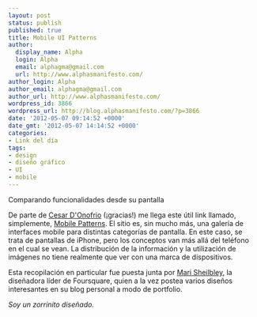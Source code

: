 ```yaml
---
layout: post
status: publish
published: true
title: Mobile UI Patterns
author:
  display_name: Alpha
  login: Alpha
  email: alphagma@gmail.com
  url: http://www.alphasmanifesto.com/
author_login: Alpha
author_email: alphagma@gmail.com
author_url: http://www.alphasmanifesto.com/
wordpress_id: 3866
wordpress_url: http://blog.alphasmanifesto.com/?p=3866
date: '2012-05-07 09:14:52 +0000'
date_gmt: '2012-05-07 14:14:52 +0000'
categories:
- Link del día
tags:
- design
- diseño gráfico
- UI
- mobile
---
```

Comparando funcionalidades desde su pantalla


De parte de [Cesar D'Onofrio](https://twitter.com/#!/cesardonofrio) (¡gracias!) me llega este útil link llamado, simplemente, [Mobile Patterns](http://mobile-patterns.com/). El sitio es, sin mucho más, una galería de interfaces mobile para distintas categorías de pantalla. En este caso, se trata de pantallas de iPhone, pero los conceptos van más allá del teléfono en el cual se vean. La distribución de la información y la utilización de imágenes no tiene realmente que ver con una marca de dispositivos.

Esta recopilación en particular fue puesta junta por [Mari Sheilbley](http://www.marisheibley.com/), la diseñadora líder de Foursquare, quien a la vez postea varios diseños interesantes en su blog personal a modo de portfolio.

_Soy un zorrinito diseñado._
